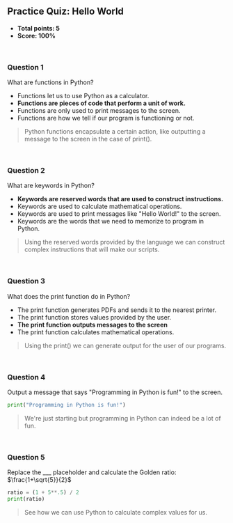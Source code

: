 ## Practice Quiz: Hello World
* **Total points: 5**
* **Score: 100%**

<br>

### Question 1

What are functions in Python?
* Functions let us to use Python as a calculator.
* **Functions are pieces of code that perform a unit of work.**
* Functions are only used to print messages to the screen.
* Functions are how we tell if our program is functioning or not.

> Python functions encapsulate a certain action, like outputting a message to the screen in the case of print().

<br>

### Question 2

What are keywords in Python?
* **Keywords are reserved words that are used to construct instructions.**
* Keywords are used to calculate mathematical operations.
* Keywords are used to print messages like "Hello World!" to the screen.
* Keywords are the words that we need to memorize to program in Python.

> Using the reserved words provided by the language we can construct complex instructions that will make our scripts.

<br>

### Question 3

What does the print function do in Python?
* The print function generates PDFs and sends it to the nearest printer.
* The print function stores values provided by the user.
* **The print function outputs messages to the screen**
* The print function calculates mathematical operations.

> Using the print() we can generate output for the user of our programs.

<br>

### Question 4

Output a message that says "Programming in Python is fun!" to the screen.

```py
print("Programming in Python is fun!")
```

> We're just starting but programming in Python can indeed be a lot of fun.

<br>

### Question 5

Replace the ___ placeholder and calculate the Golden ratio: $\frac{1+\sqrt{5}}{2}$

```py
ratio = (1 + 5**.5) / 2
print(ratio)
```

> See how we can use Python to calculate complex values for us.